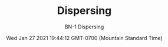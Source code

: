 ---
category: "wall-covering"
date: Wed Jan 27 2021 19:44:12 GMT-0700 (Mountain Standard Time)
description: "null"
designer: "Beth Nicholas"
href: "https://www.areaenvironments.com/beth-nicholas"
image_primary: "./img/BN+Dispersing+Art.jpg"
image_secondary: "./img/BN+Dispersing+Interior.jpg"
image_thumb: "./img/Beth+Nicholas.png"
manufacturer: "Area Environments"
slug: "/manufacturers/area-environments/wall-covering/dispersing"
slug_destination: area-environments,
subtitle: "BN-1  Dispersing"
tags:
  - "area-environments"
  - "wall-covering"
title: "Dispersing"
---